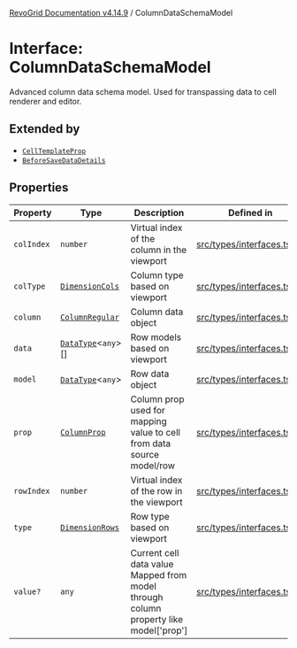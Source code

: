 [RevoGrid Documentation v4.14.9](README.md) / ColumnDataSchemaModel

# Interface: ColumnDataSchemaModel

Advanced column data schema model.
Used for transpassing data to cell renderer and editor.

## Extended by

- [`CellTemplateProp`](Interface.CellTemplateProp.md)
- [`BeforeSaveDataDetails`](Interface.BeforeSaveDataDetails.md)

## Properties

| Property | Type | Description | Defined in |
| ------ | ------ | ------ | ------ |
| `colIndex` | `number` | Virtual index of the column in the viewport | [src/types/interfaces.ts:50](https://github.com/revolist/revogrid/blob/6c3c52a081bcade371a3f5576e4e5805c6bbce5c/src/types/interfaces.ts#L50) |
| `colType` | [`DimensionCols`](TypeAlias.DimensionCols.md) | Column type based on viewport | [src/types/interfaces.ts:54](https://github.com/revolist/revogrid/blob/6c3c52a081bcade371a3f5576e4e5805c6bbce5c/src/types/interfaces.ts#L54) |
| `column` | [`ColumnRegular`](Interface.ColumnRegular.md) | Column data object | [src/types/interfaces.ts:42](https://github.com/revolist/revogrid/blob/6c3c52a081bcade371a3f5576e4e5805c6bbce5c/src/types/interfaces.ts#L42) |
| `data` | [`DataType`](TypeAlias.DataType.md)\<`any`\>[] | Row models based on viewport | [src/types/interfaces.ts:62](https://github.com/revolist/revogrid/blob/6c3c52a081bcade371a3f5576e4e5805c6bbce5c/src/types/interfaces.ts#L62) |
| `model` | [`DataType`](TypeAlias.DataType.md)\<`any`\> | Row data object | [src/types/interfaces.ts:38](https://github.com/revolist/revogrid/blob/6c3c52a081bcade371a3f5576e4e5805c6bbce5c/src/types/interfaces.ts#L38) |
| `prop` | [`ColumnProp`](TypeAlias.ColumnProp.md) | Column prop used for mapping value to cell from data source model/row | [src/types/interfaces.ts:34](https://github.com/revolist/revogrid/blob/6c3c52a081bcade371a3f5576e4e5805c6bbce5c/src/types/interfaces.ts#L34) |
| `rowIndex` | `number` | Virtual index of the row in the viewport | [src/types/interfaces.ts:46](https://github.com/revolist/revogrid/blob/6c3c52a081bcade371a3f5576e4e5805c6bbce5c/src/types/interfaces.ts#L46) |
| `type` | [`DimensionRows`](TypeAlias.DimensionRows.md) | Row type based on viewport | [src/types/interfaces.ts:58](https://github.com/revolist/revogrid/blob/6c3c52a081bcade371a3f5576e4e5805c6bbce5c/src/types/interfaces.ts#L58) |
| `value?` | `any` | Current cell data value Mapped from model through column property like model['prop'] | [src/types/interfaces.ts:67](https://github.com/revolist/revogrid/blob/6c3c52a081bcade371a3f5576e4e5805c6bbce5c/src/types/interfaces.ts#L67) |
